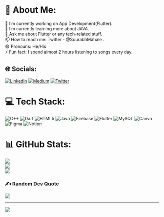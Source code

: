 # 💫 About Me:
🔭 I’m currently working on App Development(Flutter).<br>🌱 I’m currently learning more about JAVA.<br>💬 Ask me about Flutter or any tech-related stuff.<br>📫 How to reach me: Twitter - @SourabhMahale .<br>😄 Pronouns: He/His<br>⚡ Fun fact: I spend almost 2 hours listening to songs every day.<br>


## 🌐 Socials:
[![LinkedIn](https://img.shields.io/badge/LinkedIn-%230077B5.svg?logo=linkedin&logoColor=white)](https://www.linkedin.com/in/sourabh-mahale-b64759167/) [![Medium](https://img.shields.io/badge/Medium-12100E?logo=medium&logoColor=white)](https://medium.com/@sourabhmahale) [![Twitter](https://img.shields.io/badge/Twitter-%231DA1F2.svg?logo=Twitter&logoColor=white)](https://twitter.com/@SourabhMahale) 

# 💻 Tech Stack:
![C++](https://img.shields.io/badge/c++-%2300599C.svg?style=for-the-badge&logo=c%2B%2B&logoColor=white) ![Dart](https://img.shields.io/badge/dart-%230175C2.svg?style=for-the-badge&logo=dart&logoColor=white) ![HTML5](https://img.shields.io/badge/html5-%23E34F26.svg?style=for-the-badge&logo=html5&logoColor=white) ![Java](https://img.shields.io/badge/java-%23ED8B00.svg?style=for-the-badge&logo=java&logoColor=white) ![Firebase](https://img.shields.io/badge/firebase-%23039BE5.svg?style=for-the-badge&logo=firebase) ![Flutter](https://img.shields.io/badge/Flutter-%2302569B.svg?style=for-the-badge&logo=Flutter&logoColor=white) ![MySQL](https://img.shields.io/badge/mysql-%2300f.svg?style=for-the-badge&logo=mysql&logoColor=white) ![Canva](https://img.shields.io/badge/Canva-%2300C4CC.svg?style=for-the-badge&logo=Canva&logoColor=white) 	![Figma](https://img.shields.io/badge/figma-%23F24E1E.svg?style=for-the-badge&logo=figma&logoColor=white) ![Notion](https://img.shields.io/badge/Notion-%23000000.svg?style=for-the-badge&logo=notion&logoColor=white)
# 📊 GitHub Stats:
![](https://github-readme-stats.vercel.app/api?username=SourabhMahale98&theme=dark&hide_border=false&include_all_commits=true&count_private=false)<br/>
![](https://github-readme-streak-stats.herokuapp.com/?user=SourabhMahale98&theme=dark&hide_border=false)<br/>
![](https://github-readme-stats.vercel.app/api/top-langs/?username=SourabhMahale98&theme=dark&hide_border=false&include_all_commits=true&count_private=false&layout=compact)

### ✍️ Random Dev Quote
![](https://quotes-github-readme.vercel.app/api?type=horizontal&theme=radical)



---
[![](https://visitcount.itsvg.in/api?id=SourabhMahale98&icon=0&color=0)](https://visitcount.itsvg.in)
